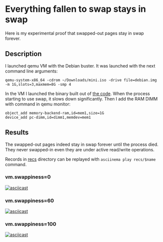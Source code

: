 # Everything fallen to swap stays in swap
Here is my experimental proof that swapped-out pages stay in swap forever.

## Description
I launched qemu VM with the Debian buster. It was launched with the next command line arguments:

```
qemu-system-x86_64 -cdrom ~/Downloads/mini.iso -drive file=debian.img -m 1G,slots=3,maxmem=8G -smp 4
```

In the VM I launched the binary built out of [the code](./main.go). When the process starting to use swap, it slows down significantly. Then I add the RAM DIMM with command in qemu monitor:

```
object_add memory-backend-ram,id=mem1,size=1G
device_add pc-dimm,id=dimm1,memdev=mem1
```

## Results
The swapped-out pages indeed stay in swap forever until the process died. They never swapped-in even they are under active read/write operations.

Records in [recs](./recs) directory can be replayed with `asciinema play recs/$name` command.

### vm.swappiness=0
[![asciicast](https://asciinema.org/a/429536.svg)](https://asciinema.org/a/429536)

### vm.swappiness=60
[![asciicast](https://asciinema.org/a/429497.svg)](https://asciinema.org/a/429497)

### vm.swappiness=100
[![asciicast](https://asciinema.org/a/429537.svg)](https://asciinema.org/a/429537)
